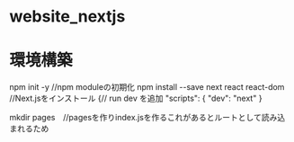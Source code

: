 # website_nextjs

# 環境構築
npm init -y //npm moduleの初期化
npm install --save next react react-dom //Next.jsをインストール
{// run dev を追加
  "scripts": {
    "dev": "next"
  }
  
  mkdir pages　//pagesを作りindex.jsを作るこれがあるとルートとして読み込まれるため
